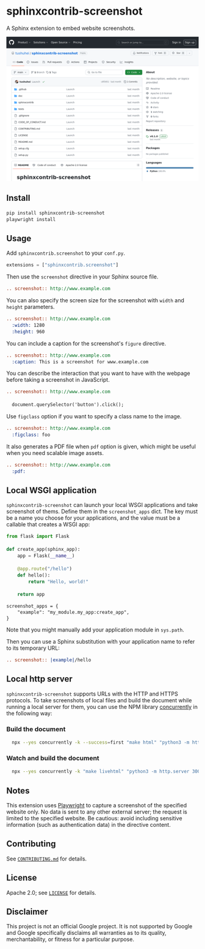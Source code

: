 # sphinxcontrib-screenshot

A Sphinx extension to embed website screenshots.

![Example screenshot](https://raw.githubusercontent.com/tushuhei/sphinxcontrib-screenshot/main/example.png)

## Install

```bash
pip install sphinxcontrib-screenshot
playwright install
```

## Usage

Add `sphinxcontrib.screenshot` to your `conf.py`.

```py
extensions = ["sphinxcontrib.screenshot"]
```

Then use the `screenshot` directive in your Sphinx source file.

```rst
.. screenshot:: http://www.example.com
```

You can also specify the screen size for the screenshot with `width` and `height` parameters.

```rst
.. screenshot:: http://www.example.com
  :width: 1280
  :height: 960
```

You can include a caption for the screenshot's `figure` directive.

```rst
.. screenshot:: http://www.example.com
  :caption: This is a screenshot for www.example.com
```

You can describe the interaction that you want to have with the webpage before taking a screenshot in JavaScript.

```rst
.. screenshot:: http://www.example.com

  document.querySelector('button').click();
```

Use `figclass` option if you want to specify a class name to the image.

```rst
.. screenshot:: http://www.example.com
  :figclass: foo
```

It also generates a PDF file when `pdf` option is given, which might be useful when you need scalable image assets.

```rst
.. screenshot:: http://www.example.com
  :pdf:
```

## Local WSGI application

`sphinxcontrib-screenshot` can launch your local WSGI applications and take screenshot of thems.
Define them in the `screenshot_apps` dict.
The key must be a name you choose for your applications, and the value must be a callable that creates a WSGI app:

```python
from flask import Flask

def create_app(sphinx_app):
    app = Flask(__name__)

    @app.route("/hello")
    def hello():
        return "Hello, world!"

    return app
```

```
screenshot_apps = {
    "example": "my_module.my_app:create_app",
}
```
Note that you might manually add your application module in `sys.path`.

Then you can use a Sphinx substitution with your application name to refer to its temporary URL:

```rst
.. screenshot:: |example|/hello
```

## Local http server
`sphinxcontrib-screenshot` supports URLs with the HTTP and HTTPS protocols.
To take screenshots of local files and build the document while running a local server for them, you can use the NPM library [concurrently](https://www.npmjs.com/package/concurrently) in the following way:

### Build the document
```bash
  npx --yes concurrently -k --success=first "make html" "python3 -m http.server 3000 --directory=examples"
```

### Watch and build the document
```bash
  npx --yes concurrently -k "make livehtml" "python3 -m http.server 3000 --directory=examples"
```


## Notes

This extension uses [Playwright](https://playwright.dev) to capture a screenshot of the specified website only.
No data is sent to any other external server; the request is limited to the specified website.
Be cautious: avoid including sensitive information (such as authentication data) in the directive content.

## Contributing

See [`CONTRIBUTING.md`](CONTRIBUTING.md) for details.

## License

Apache 2.0; see [`LICENSE`](LICENSE) for details.

## Disclaimer

This project is not an official Google project. It is not supported by
Google and Google specifically disclaims all warranties as to its quality,
merchantability, or fitness for a particular purpose.
